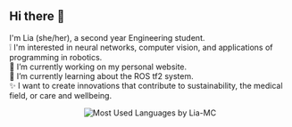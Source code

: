 ## Hi there 👋
I'm Lia (she/her), a second year Engineering student. 
 <br>
 ❕ I'm interested in neural networks, computer vision, and applications of programming in robotics.
 <br>
🔭 I’m currently working on my personal website.
 <br>
🌱 I’m currently learning about the ROS tf2 system.
 <br>
✨ I want to create innovations that contribute to sustainability, the medical field, or care and wellbeing.

<div style="text-align: center;">
    <img 
        src="https://github-readme-stats.vercel.app/api/top-langs/?username=Lia-MC&theme=aura&hide_border=true&include_all_commits=true&count_private=true&layout=compact" 
        alt="Most Used Languages by Lia-MC" 
    />
</div>

<!--
**Lia-MC/Lia-MC** is a ✨ _special_ ✨ repository because its `README.md` (this file) appears on your GitHub profile.

Here are some ideas to get you started:

- 🔭 I’m currently working on ...
- 🌱 I’m currently learning ...
- 👯 I’m looking to collaborate on ...
- 🤔 I’m looking for help with ...
- 💬 Ask me about ...
- 📫 How to reach me: ...
- 😄 Pronouns: ...
- ⚡ Fun fact: ...
-->

